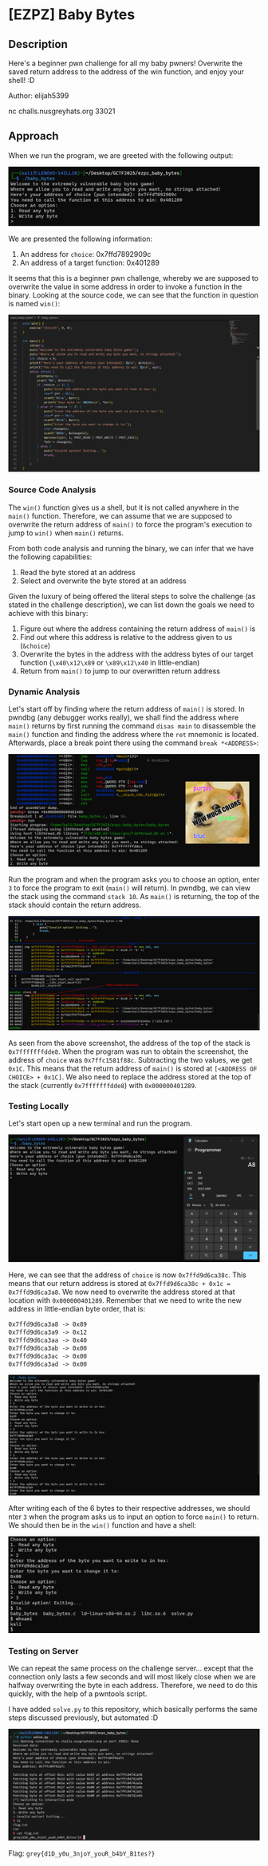 # [EZPZ] Baby Bytes
## Description
Here's a beginner pwn challenge for all my baby pwners! Overwrite the saved return address to the address of the win function, and enjoy your shell!
:D

Author: elijah5399

nc challs.nusgreyhats.org 33021

## Approach
When we run the program, we are greeted with the following output:

![Program Output](../images/baby-bytes-1.png)

We are presented the following information:
1. An address for `choice`: 0x7ffd7892909c
2. An address of a target function: 0x401289

It seems that this is a beginner pwn challenge, whereby we are supposed to overwrite the value in some address in order to invoke a function in the binary. Looking at the source code, we can see that the function in question is named `win()`:

![Source Code](../images/baby-bytes-2.png)

### Source Code Analysis

The `win()` function gives us a shell, but it is not called anywhere in the `main()` function. Therefore, we can assume that we are supposed to overwrite the return address of `main()` to force the program's execution to jump to `win()` when `main()` returns.

From both code analysis and running the binary, we can infer that we have the following capabilities:
1. Read the byte stored at an address
2. Select and overwrite the byte stored at an address

Given the luxury of being offered the literal steps to solve the challenge (as stated in the challenge description), we can list down the goals we need to achieve with this binary:
1. Figure out where the address containing the return address of `main()` is
2. Find out where this address is relative to the address given to us (`&choice`)
3. Overwrite the bytes in the address with the address bytes of our target function (`\x40\x12\x89` or `\x89\x12\x40` in little-endian)
4. Return from `main()` to jump to our overwritten return address

### Dynamic Analysis

Let's start off by finding where the return address of `main()` is stored. In pwndbg (any debugger works really), we shall find the address where `main()` returns by first running the command `disas main` to disassemble the `main()` function and finding the address where the `ret` mnemonic is located. Afterwards, place a break point there using the command `break *<ADDRESS>`:

![Address of ret](../images/baby-bytes-3.png)

Run the program and when the program asks you to choose an option, enter `3` to force the program to exit (`main()` will return). In pwndbg, we can view the stack using the command `stack 10`. As `main()` is returning, the top of the stack should contain the return address.

![Address where the Return Address is stored](../images/baby-bytes-4.png)

As seen from the above screenshot, the address of the top of the stack is `0x7fffffffdde8`. When the program was run to obtain the screenshot, the address of `choice` was `0x7ffc1581f88c`. Subtracting the two values, we get `0x1C`. This means that the return address of `main()` is stored at `[<ADDRESS OF CHOICE> + 0x1C]`. We also need to replace the address stored at the top of the stack (currently `0x7fffffffdde8`) with `0x000000401289`.

### Testing Locally

Let's start open up a new terminal and run the program.

![Address of choice](../images/baby-bytes-5.png)

Here, we can see that the address of `choice` is now `0x7ffd9d6ca38c`. This means that our return address is stored at `0x7ffd9d6ca38c + 0x1c = 0x7ffd9d6ca3a8`. We now need to overwrite the address stored at that location with `0x000000401289`. Remember that we need to write the new address in little-endian byte order, that is:

```
0x7ffd9d6ca3a8 -> 0x89
0x7ffd9d6ca3a9 -> 0x12
0x7ffd9d6ca3aa -> 0x40
0x7ffd9d6ca3ab -> 0x00
0x7ffd9d6ca3ac -> 0x00
0x7ffd9d6ca3ad -> 0x00
```

![Manually Overwriting Address Bytes](../images/baby-bytes-6.png)

After writing each of the 6 bytes to their respective addresses, we should nter `3` when the program asks us to input an option to force `main()` to return. We should then be in the `win()` function and have a shell:

![Entered win() function](../images/baby-bytes-7.png)

### Testing on Server

We can repeat the same process on the challenge server... except that the connection only lasts a few seconds and will most likely close when we are halfway overwriting the byte in each address. Therefore, we need to do this quickly, with the help of a pwntools script.

I have added `solve.py` to this repository, which basically performs the same steps discussed previously, but automated :D

![Flag](../images/baby-bytes-8.png)

Flag: `grey{d1D_y0u_3njoY_youR_b4bY_B1tes?}`